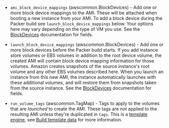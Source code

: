 <!-- Code generated from the comments of the Config struct in builder/amazon/ebs/builder.go; DO NOT EDIT MANUALLY -->

-   `ami_block_device_mappings` (awscommon.BlockDevices) - Add one or more block device mappings to the AMI. These will be attached
    when booting a new instance from your AMI. To add a block device during
    the Packer build see `launch_block_device_mappings` below. Your options
    here may vary depending on the type of VM you use. See the
    [BlockDevices](#block-devices-configuration) documentation for fields.
    
-   `launch_block_device_mappings` (awscommon.BlockDevices) - Add one or more block devices before the Packer build starts. If you add
    instance store volumes or EBS volumes in addition to the root device
    volume, the created AMI will contain block device mapping information
    for those volumes. Amazon creates snapshots of the source instance's
    root volume and any other EBS volumes described here. When you launch an
    instance from this new AMI, the instance automatically launches with
    these additional volumes, and will restore them from snapshots taken
    from the source instance. See the
    [BlockDevices](#block-devices-configuration) documentation for fields.
    
-   `run_volume_tags` (awscommon.TagMap) - Tags to apply to the volumes that are *launched* to create the AMI.
    These tags are *not* applied to the resulting AMI unless they're
    duplicated in `tags`. This is a [template
    engine](/docs/templates/engine.html), see [Build template
    data](#build-template-data) for more information.
    